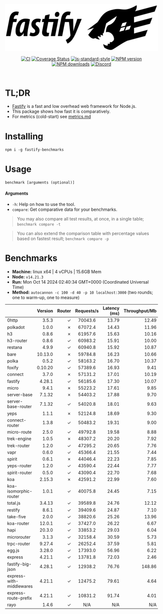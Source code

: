 <div align="center">
  <img src="https://github.com/fastify/graphics/raw/HEAD/fastify-landscape-outlined.svg" width="650" height="auto"/>
</div>

<div align="center">

[![CI](https://github.com/fastify/fastify/workflows/ci/badge.svg)](https://github.com/fastify/fastify/actions/workflows/ci.yml)
[![Coverage Status](https://coveralls.io/repos/github/fastify/fastify/badge.svg?branch=master)](https://coveralls.io/github/fastify/fastify?branch=master)
[![js-standard-style](https://img.shields.io/badge/code%20style-standard-brightgreen.svg?style=flat)](http://standardjs.com/)
[![NPM version](https://img.shields.io/npm/v/fastify.svg?style=flat)](https://www.npmjs.com/package/fastify)
[![NPM downloads](https://img.shields.io/npm/dm/fastify.svg?style=flat)](https://www.npmjs.com/package/fastify) [![Discord](https://img.shields.io/discord/725613461949906985)](https://discord.gg/fastify)

</div>
<br />

# TL;DR

* [Fastify](https://github.com/fastify/fastify) is a fast and low overhead web framework for Node.js.
* This package shows how fast it is comparatively.
* For metrics (cold-start) see [metrics.md](./METRICS.md)

# Installing

```
npm i -g fastify-benchmarks
```

# Usage

```
benchmark [arguments (optional)]
```

#### Arguments

* `-h`: Help on how to use the tool.
* `compare`: Get comparative data for your benchmarks.

> You may also compare all test results, at once, in a single table; `benchmark compare -t`

> You can also extend the comparison table with percentage values based on fastest result; `benchmark compare -p`
# Benchmarks

* __Machine:__ linux x64 | 4 vCPUs | 15.6GB Mem
* __Node:__ `v14.21.3`
* __Run:__ Mon Oct 14 2024 02:40:34 GMT+0000 (Coordinated Universal Time)
* __Method:__ `autocannon -c 100 -d 40 -p 10 localhost:3000` (two rounds; one to warm-up, one to measure)

|                          | Version | Router | Requests/s | Latency (ms) | Throughput/Mb |
| :--                      | --:     | --:    | :-:        | --:          | --:           |
| 0http                    | 3.5.3   | ✓      | 70043.6    | 13.79        | 12.49         |
| polkadot                 | 1.0.0   | ✗      | 67072.4    | 14.43        | 11.96         |
| h3                       | 0.8.6   | ✗      | 61957.6    | 15.63        | 10.16         |
| h3-router                | 0.8.6   | ✓      | 60983.2    | 15.91        | 10.00         |
| restana                  | 4.9.9   | ✓      | 60940.8    | 15.92        | 10.87         |
| bare                     | 10.13.0 | ✗      | 59784.8    | 16.23        | 10.66         |
| polka                    | 0.5.2   | ✓      | 58163.2    | 16.70        | 10.37         |
| foxify                   | 0.10.20 | ✓      | 57389.6    | 16.93        | 9.41          |
| connect                  | 3.7.0   | ✗      | 57131.2    | 17.01        | 10.19         |
| fastify                  | 4.28.1  | ✓      | 56185.6    | 17.30        | 10.07         |
| micro                    | 9.4.1   | ✗      | 55223.2    | 17.61        | 9.85          |
| server-base              | 7.1.32  | ✗      | 54403.2    | 17.88        | 9.70          |
| server-base-router       | 7.1.32  | ✓      | 54020.8    | 18.01        | 9.63          |
| yeps                     | 1.1.1   | ✗      | 52124.8    | 18.69        | 9.30          |
| connect-router           | 1.3.8   | ✓      | 50483.2    | 19.31        | 9.00          |
| micro-route              | 2.5.0   | ✓      | 49792.8    | 19.58        | 8.88          |
| trek-engine              | 1.0.5   | ✗      | 48307.2    | 20.20        | 7.92          |
| trek-router              | 1.2.0   | ✓      | 47295.2    | 20.65        | 7.76          |
| vapr                     | 0.6.0   | ✓      | 45366.4    | 21.55        | 7.44          |
| spirit                   | 0.6.1   | ✗      | 44046.4    | 22.23        | 7.85          |
| yeps-router              | 1.2.0   | ✓      | 43590.4    | 22.44        | 7.77          |
| spirit-router            | 0.5.0   | ✓      | 43090.4    | 22.70        | 7.68          |
| koa                      | 2.15.3  | ✗      | 42591.2    | 22.99        | 7.60          |
| koa-isomorphic-router    | 1.0.1   | ✓      | 40075.8    | 24.45        | 7.15          |
| total.js                 | 3.4.13  | ✓      | 39589.8    | 24.76        | 12.12         |
| restify                  | 8.6.1   | ✓      | 39409.6    | 24.87        | 7.10          |
| take-five                | 2.0.0   | ✓      | 38820.6    | 25.26        | 13.96         |
| koa-router               | 12.0.1  | ✓      | 37427.0    | 26.22        | 6.67          |
| hapi                     | 20.3.0  | ✓      | 33853.2    | 29.03        | 6.04          |
| microrouter              | 3.1.3   | ✓      | 32158.4    | 30.59        | 5.73          |
| trpc-router              | 9.27.4  | ✓      | 26252.4    | 37.59        | 5.81          |
| egg.js                   | 3.28.0  | ✓      | 17393.0    | 56.96        | 6.22          |
| express                  | 4.21.1  | ✓      | 13781.8    | 72.03        | 2.46          |
| fastify-big-json         | 4.28.1  | ✓      | 12938.2    | 76.76        | 148.86        |
| express-with-middlewares | 4.21.1  | ✓      | 12475.2    | 79.61        | 4.64          |
| express-route-prefix     | 4.21.1  | ✓      | 10831.2    | 91.74        | 4.01          |
| rayo                     | 1.4.6   | ✓      | N/A        | N/A          | N/A           |
